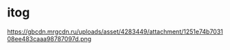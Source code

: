 # itog
https://gbcdn.mrgcdn.ru/uploads/asset/4283449/attachment/1251e74b703108ee483caaa98787097d.png
